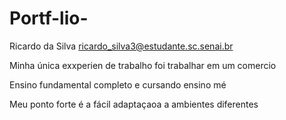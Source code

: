 # Portf-lio- 
Ricardo da Silva
ricardo_silva3@estudante.sc.senai.br

Minha única exxperien de trabalho foi trabalhar em um comercio

Ensino fundamental completo e cursando ensino mé

Meu ponto forte é a fácil adaptaçaoa a ambientes diferentes


